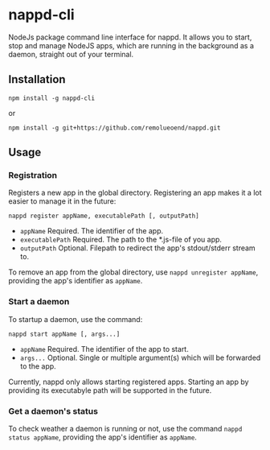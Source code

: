 # nappd-cli
NodeJs package command line interface for nappd. It allows you to start, stop and manage NodeJS apps, which are running in the background as a daemon, straight out of your terminal.

## Installation
```
npm install -g nappd-cli
```
or
```
npm install -g git+https://github.com/remolueoend/nappd.git
```
## Usage
### Registration
Registers a new app in the global directory. Registering an app makes it a lot easier to manage it in the future:
```
nappd register appName, executablePath [, outputPath]
```
* `appName` Required. The identifier of the app.
* `executablePath` Required. The path to the *.js-file of you app.
* `outputPath` Optional. Filepath to redirect the app's stdout/stderr stream to.

To remove an app from the global directory, use `nappd unregister appName`, providing the app's identifier as `appName`.

### Start a daemon
To startup a daemon, use the command:
```
nappd start appName [, args...]
```
* `appName` Required. The identifier of the app to start.
* `args...` Optional. Single or multiple argument(s) which will be forwarded to the app.

Currently, nappd only allows starting registered apps. Starting an app by providing its executabyle path will be supported in the future.

### Get a daemon's status
To check weather a daemon is running or not, use the command `nappd status appName`, providing the app's identifier as `appName`.
